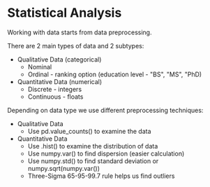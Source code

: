 # Statistical Analysis

Working with data starts from data preprocessing.

There are 2 main types of data and 2 subtypes:
- Qualitative Data (categorical)
  - Nominal
  - Ordinal - ranking option (education level - "BS", "MS", "PhD)
- Quantitative Data (numerical)
  - Discrete - integers
  - Continuous - floats

Depending on data type we use different preprocessing techniques:
- Qualitative Data
  - Use pd.value_counts(<Series>) to examine the data
- Quantitative Data
  - Use <Series>.hist() to examine the distribution of data
  - Use numpy.var(<Series>) to find dispersion (easier calculation)
  - Use numpy.std(<Series>) to find standard deviation or numpy.sqrt(numpy.var(<Series>))
  - Three-Sigma 65-95-99.7 rule helps us find outliers


